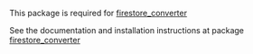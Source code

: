 This package is required for [firestore_converter]

See the documentation and installation instructions at package [firestore_converter]

[firestore_converter]: https://pub.dev/packages/firestore_converter
